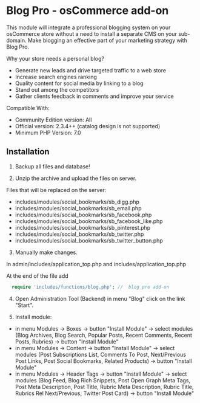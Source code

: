 # Blog Pro - osCommerce add-on

This module will integrate a professional blogging system on your osCommerce store without a need to install a separate CMS on your sub-domain. Make blogging an effective part of your marketing strategy with Blog Pro.

Why your store needs a personal blog?

* Generate new leads and drive targeted traffic to a web store
* Increase search engines ranking
* Quality content for social media by linking to a blog
* Stand out among the competitors
* Gather clients feedback in comments and improve your service

Compatible With:

* Community Edition version: All 
* Official version: 2.3.4++ (catalog design is not supported)
* Minimum PHP Version: 7.0

## Installation

1. Backup all files and database!

2. Unzip the archive and upload the files on server.

Files that will be replaced on the server:

- includes/modules/social_bookmarks/sb_digg.php
- includes/modules/social_bookmarks/sb_email.php
- includes/modules/social_bookmarks/sb_facebook.php
- includes/modules/social_bookmarks/sb_facebook_like.php
- includes/modules/social_bookmarks/sb_pinterest.php
- includes/modules/social_bookmarks/sb_twitter.php
- includes/modules/social_bookmarks/sb_twitter_button.php 

3. Manually make changes.

In admin/includes/application_top.php and
includes/application_top.php

At the end of the file add

```php
  require 'includes/functions/blog.php'; //  blog pro add-on
```

4. Open Administration Tool (Backend) in menu "Blog" click on the link "Start".

5. Install module:

- in menu Modules -> Boxes -> button "Install Module" -> select modules (Blog Archives, Blog Search, Popular Posts, Recent Comments, Recent Posts, Rubrics) -> button "Install Module"
- in menu Modules -> Content -> button "Install Module" -> select modules (Post Subscriptions List, Comments To Post, Next/Previous Post Links, Post Social Bookmarks, Related Products) -> button "Install Module"
- in menu Modules -> Header Tags -> button "Install Module" -> select modules (Blog Feed, Blog Rich Snippets, Post Open Graph Meta Tags, Post Meta Description, Post Title, Rubric Meta Description, Rubric Title, Rubrics Rel Next/Previous, Twitter Post Card) -> button "Install Module"
